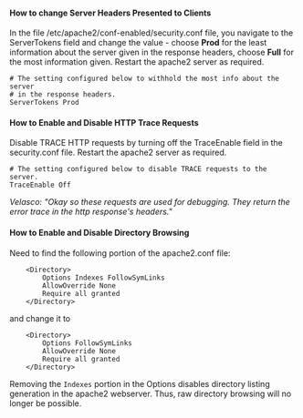 
#### How to change Server Headers Presented to Clients

In the file /etc/apache2/conf-enabled/security.conf file, you navigate to the ServerTokens field and change the value - choose **Prod** for the least information about the server given in the response headers, choose **Full** for the most information given. Restart the apache2 server as required. 

```
# The setting configured below to withhold the most info about the server
# in the response headers. 
ServerTokens Prod
```

#### How to Enable and Disable HTTP Trace Requests

Disable TRACE HTTP requests by turning off the TraceEnable field in the security.conf file. Restart the apache2 server as required.

```
# The setting configured below to disable TRACE requests to the server. 
TraceEnable Off
```

*Velasco: "Okay so these requests are used for debugging. They return the error trace in the http response's headers."*


#### How to Enable and Disable Directory Browsing

Need to find the following portion of the apache2.conf file:

```
    <Directory>
        Options Indexes FollowSymLinks
        AllowOverride None
        Require all granted
    </Directory>
```

and change it to 

```
    <Directory>
        Options FollowSymLinks
        AllowOverride None
        Require all granted
    </Directory>
```

Removing the `Indexes` portion in the Options disables directory listing generation in the apache2 webserver. Thus, raw directory browsing will no longer be possible. 
